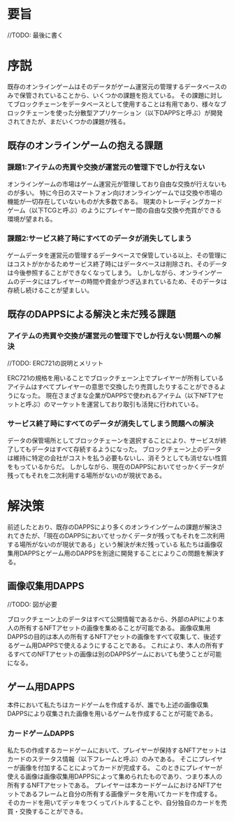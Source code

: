 # 要旨
//TODO: 最後に書く

# 序説
既存のオンラインゲームはそのデータがゲーム運営元の管理するデータベースのみで保管されていることから、いくつかの課題を抱えている。
その課題に対してブロックチェーンをデータベースとして使用することは有用であり、様々なブロックチェーンを使った分散型アプリケーション（以下DAPPSと呼ぶ）が開発されてきたが、まだいくつかの課題が残る。

## 既存のオンラインゲームの抱える課題

### 課題1:アイテムの売買や交換が運営元の管理下でしか行えない
オンラインゲームの市場はゲーム運営元が管理しており自由な交換が行えないものが多い。
特に今日のスマートフォン向けオンラインゲームでは交換や市場の機能が一切存在していないものが大多数である。
現実のトレーディングカードゲーム（以下TCGと呼ぶ）のようにプレイヤー間の自由な交換や売買ができる環境が望まれる。

### 課題2:サービス終了時にすべてのデータが消失してしまう
ゲームデータを運営元の管理するデータベースで保管している以上、その管理にはコストがかかるためサービス終了時にはデータベースは削除され、そのデータは今後参照することができなくなってしまう。
しかしながら、オンラインゲームのデータにはプレイヤーの時間や資金がつぎ込まれているため、そのデータは存続し続けることが望ましい。

## 既存のDAPPSによる解決と未だ残る課題

### アイテムの売買や交換が運営元の管理下でしか行えない問題への解決
//TODO: ERC721の説明とメリット

ERC721の規格を用いることでブロックチェーン上でプレイヤーが所有しているアイテムはすべてプレイヤーの意思で交換したり売買したりすることができるようになった。
現在さまざまな企業がDAPPSで使われるアイテム（以下NFTアセットと呼ぶ）のマーケットを運営しており取引も活発に行われている。

### サービス終了時にすべてのデータが消失してしまう問題への解決
データの保管場所としてブロックチェーンを選択することにより、サービスが終了してもデータはすべて存続するようになった。
ブロックチェーン上のデータは維持に特定の会社がコストを払う必要もないし、消そうとしても消せない性質をもっているからだ。
しかしながら、現在のDAPPSにおいてせっかくデータが残ってもそれを二次利用する場所がないのが現状である。

# 解決策
前述したとおり、既存のDAPPSにより多くのオンラインゲームの課題が解決されてきたが、「現在のDAPPSにおいてせっかくデータが残ってもそれを二次利用する場所がないのが現状である」という解決が未だ残っている
私たちは画像収集用DAPPSとゲーム用のDAPPSを別途に開発することによりこの問題を解決する。

## 画像収集用DAPPS
//TODO: 図が必要

ブロックチェーン上のデータはすべて公開情報であるから、外部のAPIにより本人の所有するNFTアセットの画像を集めることが可能である。
画像収集用DAPPSの目的は本人の所有するNFTアセットの画像をすべて収集して、後述するゲーム用DAPPSで使えるようにすることである。
これにより、本人の所有するすべてのNFTアセットの画像は別のDAPPSゲームにおいても使うことが可能になる。

## ゲーム用DAPPS
本件において私たちはカードゲームを作成するが、誰でも上述の画像収集DAPPSにより収集された画像を用いるゲームを作成することが可能である。

### カードゲームDAPPS
私たちの作成するカードゲームにおいて、プレイヤーが保持するNFTアセットはカードのステータス情報（以下フレームと呼ぶ）のみである。
そこにプレイヤーが画像を付加することによってカードが完成する。
このときにプレイヤーが使える画像は画像収集用DAPPSによって集められたものであり、つまり本人の所有するNFTアセットである。
プレイヤーは本カードゲームにおけるNFTアセットであるフレームと自分の所有する画像データを用いてカードを作成する。
そのカードを用いてデッキをつくってバトルすることや、自分独自のカードを売買・交換することができる。





